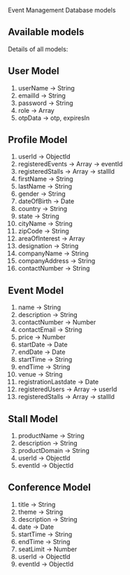 Event Management Database models

## Available models

Details of all models:

## User Model

1.  userName -> String
2.  emailId -> String
3.  password -> String
4.  role -> Array
5.  otpData -> otp, expiresIn

## Profile Model

1.  userId -> ObjectId
2.  registeredEvents -> Array -> eventId
3.  registeredStalls -> Array -> stallId
4.  firstName -> String
5.  lastName -> String
6.  gender -> String
7.  dateOfBirth -> Date
8.  country -> String
9.  state -> String
10. cityName -> String
11. zipCode -> String
12. areaOfInterest -> Array
13. designation -> String
14. companyName -> String
15. companyAddress -> String
16. contactNumber -> String

## Event Model

1. name -> String
2. description -> String
3. contactNumber -> Number
4. contactEmail -> String
5. price -> Number
6. startDate -> Date
7. endDate -> Date
8. startTime -> String
9. endTime -> String
10. venue -> String
11. registrationLastdate -> Date
12. registeredUsers -> Array -> userId
13. registeredStalls -> Array -> stallId

## Stall Model

1. productName -> String
2. description -> String
3. productDomain -> String
4. userId -> ObjectId
5. eventId -> ObjectId

## Conference Model

1. title -> String
2. theme -> String
3. description -> String
4. date -> Date
5. startTime -> String
6. endTime -> String
7. seatLimit -> Number
8. userId -> ObjectId
9. eventId -> ObjectId
